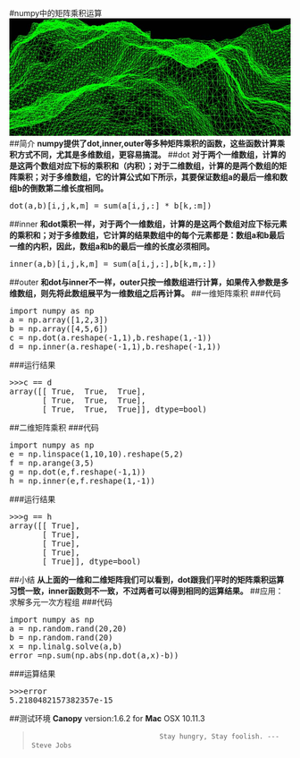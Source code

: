 #numpy中的矩阵乘积运算
![array](https://github.com/Lovingmylove/python.sc/raw/master/numpy/array.jpeg)
##简介
**numpy提供了dot,inner,outer等多种矩阵乘积的函数，这些函数计算乘积方式不同，尤其是多维数组，更容易搞混。**
##dot
**对于两个一维数组，计算的是这两个数组对应下标的乘积和（内积）；对于二维数组，计算的是两个数组的矩阵乘积；对于多维数组，它的计算公式如下所示，其要保证数组a的最后一维和数组b的倒数第二维长度相同。**
<pre>
dot(a,b)[i,j,k,m] = sum(a[i,j,:] * b[k,:m])
</pre>
##inner
**和dot乘积一样，对于两个一维数组，计算的是这两个数组对应下标元素的乘积和；对于多维数组，它计算的结果数组中的每个元素都是：数组a和b最后一维的内积，因此，数组a和b的最后一维的长度必须相同。**
<pre>
inner(a,b)[i,j,k,m] = sum(a[i,j,:],b[k,m,:])
</pre>
##outer
**和dot与inner不一样，outer只按一维数组进行计算，如果传入参数是多维数组，则先将此数组展平为一维数组之后再计算。**
##一维矩阵乘积
###代码
<pre>
import numpy as np
a = np.array([1,2,3])
b = np.array([4,5,6])
c = np.dot(a.reshape(-1,1),b.reshape(1,-1))
d = np.inner(a.reshape(-1,1),b.reshape(-1,1))
</pre>
###运行结果
<pre>
>>>c == d
array([[ True,  True,  True],
       [ True,  True,  True],
       [ True,  True,  True]], dtype=bool)
</pre>
##二维矩阵乘积
###代码
<pre>
import numpy as np
e = np.linspace(1,10,10).reshape(5,2)
f = np.arange(3,5)
g = np.dot(e,f.reshape(-1,1))
h = np.inner(e,f.reshape(1,-1))
</pre>
###运行结果
<pre>
>>>g == h
array([[ True],
       [ True],
       [ True],
       [ True],
       [ True]], dtype=bool)
</pre>
##小结
**从上面的一维和二维矩阵我们可以看到，dot跟我们平时的矩阵乘积运算习惯一致，inner函数则不一致，不过两者可以得到相同的运算结果。**
##应用：求解多元一次方程组
###代码
<pre>
import numpy as np
a = np.random.rand(20,20)
b = np.random.rand(20)
x = np.linalg.solve(a,b)
error =np.sum(np.abs(np.dot(a,x)-b))
</pre>
###运算结果
<pre>
>>>error
5.2180482157382357e-15
</pre>
##测试环境
**Canopy** version:1.6.2 for **Mac** OSX 10.11.3
>                                     Stay hungry, Stay foolish. ---Steve Jobs
